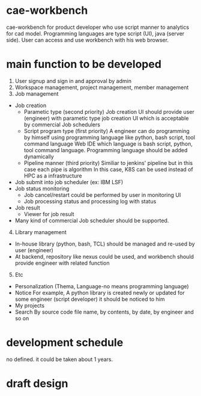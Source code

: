 # cae-workbench
cae-workbench for product developer who use script manner to analytics for cad model.
Programming languages are type script (UI), java (server side).
User can access and use workbench with his web browser.

# main function to be developed
1. User signup and sign in and approval by admin
2. Workspace management, project management, member management
3. Job management
- Job creation
  - Parametic type (second priority)
    Job creation UI should provide user (engineer) with parametic type job creation UI which is acceptable by commercial Job schedulers
  - Script program type (first priority)
    A engineer can do programming by himself using programming language like python, bash script, tool command language
    Web IDE which language is bash script, python, tool command language.
    Programming language should be added dynamically
  - Pipeline manner (third priority)
    Similiar to jenkins' pipeline but in this case each pipe is algorithm
    In this case, K8S can be used instead of HPC as a infrastructure
- Job submit into job scheduler (ex: IBM LSF)
- Job status monitoring
  - Job cancel/restart could be performed by user in monitoring UI
  - Job processing status and processing log with status
- Job result
  - Viewer for job result
- Many kind of commercial Job scheduler should be supported.
4. Library management
- In-house library (python, bash, TCL) should be managed and re-used by user (engineer)
- At backend, repository like nexus could be used, and workbench should provide engineer with related function 
5. Etc
- Personalization (Thema, Language-no means programming language)
- Notice
  For example, A python library is created newly or updated for some engineer (script developer) it should be noticed to him
- My projects
- Search
  By source code file name, by contents, by date, by engineer and so on

# development schedule
no defined. it could be taken about 1 years.

# draft design
